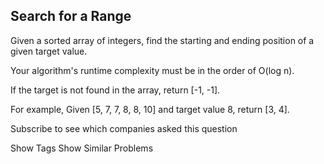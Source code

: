 ## Search for a Range

Given a sorted array of integers, find the starting and ending position of a given target value.

Your algorithm's runtime complexity must be in the order of O(log n).

If the target is not found in the array, return [-1, -1].

For example,
Given [5, 7, 7, 8, 8, 10] and target value 8,
return [3, 4].

Subscribe to see which companies asked this question

Show Tags
Show Similar Problems
